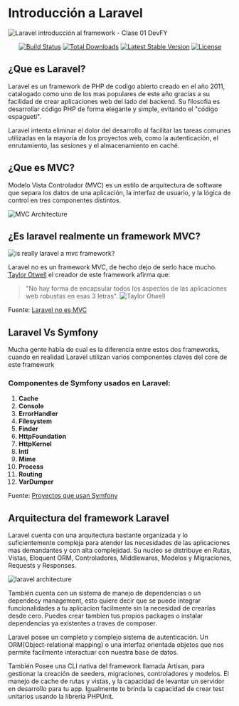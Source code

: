 # Introducción a Laravel

![Laravel introducción al framework - Clase 01 DevFY](https://i.imgur.com/7AeMIhV.jpeg)
<p align="center">
<a href="https://travis-ci.org/laravel/framework"><img src="https://travis-ci.org/laravel/framework.svg" alt="Build Status"></a>
<a href="https://packagist.org/packages/laravel/framework"><img src="https://poser.pugx.org/laravel/framework/d/total.svg" alt="Total Downloads"></a>
<a href="https://packagist.org/packages/laravel/framework"><img src="https://poser.pugx.org/laravel/framework/v/stable.svg" alt="Latest Stable Version"></a>
<a href="https://packagist.org/packages/laravel/framework"><img src="https://poser.pugx.org/laravel/framework/license.svg" alt="License"></a>
</p>

## ¿Que es Laravel?

Laravel es un framework de PHP de codigo abierto creado en el año 2011, catalogado como uno de los mas populares de este año gracias a su facilidad de crear aplicaciones web del lado del backend. Su filosofía es desarrollar código PHP de forma elegante y simple, evitando el "código espagueti".

Laravel intenta eliminar el dolor del desarrollo al facilitar las tareas comunes utilizadas en la mayoría de los proyectos web, como la autenticación, el enrutamiento, las sesiones y el almacenamiento en caché.

## ¿Que es MVC?

Modelo Vista Controlador (MVC) es un estilo de arquitectura de software que separa los datos de una aplicación, la interfaz de usuario, y la lógica de control en tres componentes distintos.

![MVC Architecture](https://upload.wikimedia.org/wikipedia/commons/thumb/a/a0/MVC-Process.svg/1200px-MVC-Process.svg.png)

## ¿Es laravel realmente un framework MVC?

![is really laravel a mvc framework?](https://media-exp1.licdn.com/dms/image/C4E12AQGfyC3OsY3-rg/article-inline_image-shrink_1000_1488/0?e=1601510400&v=beta&t=yGlv438Yrty5TX2-zWXsWP09bFIlzkOcwExRREuLeSA)

Laravel no es un framework MVC, de hecho dejo de serlo hace mucho. [Taylor Otwell](https://twitter.com/taylorotwell?lang=es) el creador de este framework afirma que: 
> "No hay forma de encapsular todos los aspectos de las aplicaciones web robustas en esas 3 letras". ![Taylor Otwell](https://media-exp1.licdn.com/dms/image/C4E12AQEFtWfKmAriPQ/article-inline_image-shrink_1000_1488/0?e=1601510400&v=beta&t=gtZ2lXRCccA05DUBOESyjVSh-2s7I-y-41V4DVkBllc)

Fuente: [Laravel no es MVC](https://www.linkedin.com/pulse/why-laravel-mvc-framework-you-should-forget-kali-dass#:~:text=In%20fact%20although%20Laravel%204,most%20sense%20for%20your%20project.)

## Laravel Vs Symfony
  Mucha gente habla de cual es la diferencia entre estos dos frameworks, cuando en realidad Laravel utilizan varios componentes claves del core de este framework

### Componentes de Symfony usados en Laravel:
  1.  **Cache**
  2.  **Console**
  3.  **ErrorHandler**
  4.  **Filesystem**
  5.  **Finder**
  6.  **HttpFoundation**
  7.  **HttpKernel**
  8.  **Intl**
  9.  **Mime**
  10. **Process**
  11. **Routing**
  12. **VarDumper**

  Fuente: [Proyectos que usan Symfony](https://symfony.com/projects/laravel)

  ## Arquitectura del framework Laravel
   Laravel cuenta con una arquitectura bastante organizada y lo suficientemente compleja para atender las necesidades de las aplicaciones mas demandantes 
   y con alta complejidad. Su nucleo se distribuye en Rutas, Vistas, Eloquent ORM, Controladores, Middlewares, Modelos y Migraciones, Requests y Responses.

 ![laravel architecture](https://hackernoon.com/photos/R8aLhmiN8rUgojf5QE8E0wAqhU73-0mkw29ls)

  También cuenta con un sistema de manejo de dependencias o un dependecy management, esto quiere decir que se puede integrar funcionalidades a tu aplicacion 
  facilmente sin la necesidad de crearlas desde cero. Puedes crear tambien tus propios packages o instalar dependencias ya existentes a traves de composer.

  Laravel posee un completo y complejo sistema de autenticación. Un ORM(Object-relational mapping) o una interfaz orientada objetos que nos permite facilmente 
  interactuar con nuestra base de datos. 

  También Posee una CLI nativa del framework llamada Artisan, para gestionar la creación de seeders, migraciones, controladores y modelos. El manejo de cache 
  de rutas y vistas, y la capacidad de levantar un servidor en desarrollo para tu app. Igualmente te brinda la capacidad de crear test unitarios usando la libreria
  PHPUnit.